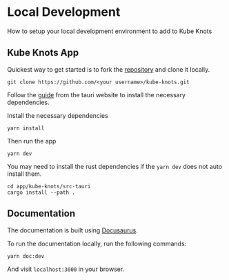 # Local Development

How to setup your local development environment to add to Kube Knots

## Kube Knots App

Quickest way to get started is to fork the [repository](https://github.com/davidhu2000/kube-knots) and clone it locally.

```
git clone https://github.com/<your username>/kube-knots.git
```

Follow the [guide](https://tauri.app/v1/guides/getting-started/prerequisites) from the tauri website to install the necessary dependencies.

Install the necessary dependencies

```
yarn install
```

Then run the app

```
yarn dev
```

You may need to install the rust dependencies if the `yarn dev` does not auto install them.

```
cd app/kube-knots/src-tauri
cargo install --path .
```

## Documentation

The documentation is built using [Docusaurus](https://docusaurus.io/).

To run the documentation locally, run the following commands:

```
yarn doc:dev
```

And visit `localhost:3000` in your browser.
